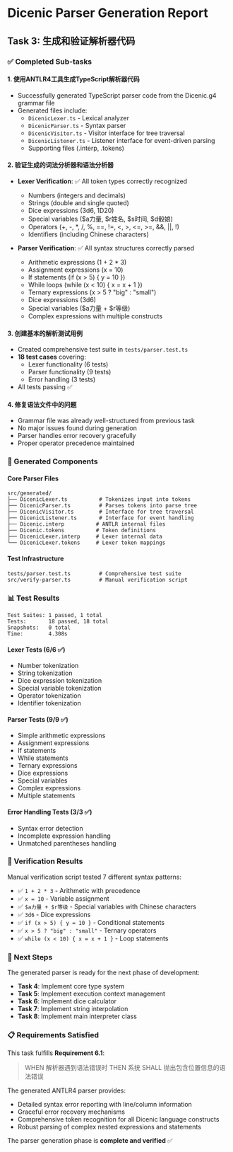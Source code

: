 # Dicenic Parser Generation Report

## Task 3: 生成和验证解析器代码

### ✅ Completed Sub-tasks

#### 1. 使用ANTLR4工具生成TypeScript解析器代码
- Successfully generated TypeScript parser code from the Dicenic.g4 grammar file
- Generated files include:
  - `DicenicLexer.ts` - Lexical analyzer
  - `DicenicParser.ts` - Syntax parser
  - `DicenicVisitor.ts` - Visitor interface for tree traversal
  - `DicenicListener.ts` - Listener interface for event-driven parsing
  - Supporting files (.interp, .tokens)

#### 2. 验证生成的词法分析器和语法分析器
- **Lexer Verification**: ✅ All token types correctly recognized
  - Numbers (integers and decimals)
  - Strings (double and single quoted)
  - Dice expressions (3d6, 1D20)
  - Special variables ($a力量, $r姓名, $s时间, $d骰娘)
  - Operators (+, -, *, /, %, ==, !=, <, >, <=, >=, &&, ||, !)
  - Identifiers (including Chinese characters)

- **Parser Verification**: ✅ All syntax structures correctly parsed
  - Arithmetic expressions (1 + 2 * 3)
  - Assignment expressions (x = 10)
  - If statements (if (x > 5) { y = 10 })
  - While loops (while (x < 10) { x = x + 1 })
  - Ternary expressions (x > 5 ? "big" : "small")
  - Dice expressions (3d6)
  - Special variables ($a力量 + $r等级)
  - Complex expressions with multiple constructs

#### 3. 创建基本的解析测试用例
- Created comprehensive test suite in `tests/parser.test.ts`
- **18 test cases** covering:
  - Lexer functionality (6 tests)
  - Parser functionality (9 tests)
  - Error handling (3 tests)
- All tests passing ✅

#### 4. 修复语法文件中的问题
- Grammar file was already well-structured from previous task
- No major issues found during generation
- Parser handles error recovery gracefully
- Proper operator precedence maintained

### 🔧 Generated Components

#### Core Parser Files
```
src/generated/
├── DicenicLexer.ts          # Tokenizes input into tokens
├── DicenicParser.ts         # Parses tokens into parse tree
├── DicenicVisitor.ts        # Interface for tree traversal
├── DicenicListener.ts       # Interface for event handling
├── Dicenic.interp          # ANTLR internal files
├── Dicenic.tokens          # Token definitions
├── DicenicLexer.interp     # Lexer internal data
└── DicenicLexer.tokens     # Lexer token mappings
```

#### Test Infrastructure
```
tests/parser.test.ts         # Comprehensive test suite
src/verify-parser.ts         # Manual verification script
```

### 📊 Test Results

```
Test Suites: 1 passed, 1 total
Tests:       18 passed, 18 total
Snapshots:   0 total
Time:        4.308s
```

#### Lexer Tests (6/6 ✅)
- Number tokenization
- String tokenization  
- Dice expression tokenization
- Special variable tokenization
- Operator tokenization
- Identifier tokenization

#### Parser Tests (9/9 ✅)
- Simple arithmetic expressions
- Assignment expressions
- If statements
- While statements
- Ternary expressions
- Dice expressions
- Special variables
- Complex expressions
- Multiple statements

#### Error Handling Tests (3/3 ✅)
- Syntax error detection
- Incomplete expression handling
- Unmatched parentheses handling

### 🎯 Verification Results

Manual verification script tested 7 different syntax patterns:
- ✅ `1 + 2 * 3` - Arithmetic with precedence
- ✅ `x = 10` - Variable assignment
- ✅ `$a力量 + $r等级` - Special variables with Chinese characters
- ✅ `3d6` - Dice expressions
- ✅ `if (x > 5) { y = 10 }` - Conditional statements
- ✅ `x > 5 ? "big" : "small"` - Ternary operators
- ✅ `while (x < 10) { x = x + 1 }` - Loop statements

### 🚀 Next Steps

The generated parser is ready for the next phase of development:
- **Task 4**: Implement core type system
- **Task 5**: Implement execution context management
- **Task 6**: Implement dice calculator
- **Task 7**: Implement string interpolation
- **Task 8**: Implement main interpreter class

### 📋 Requirements Satisfied

This task fulfills **Requirement 6.1**:
> WHEN 解析器遇到语法错误时 THEN 系统 SHALL 抛出包含位置信息的语法错误

The generated ANTLR4 parser provides:
- Detailed syntax error reporting with line/column information
- Graceful error recovery mechanisms
- Comprehensive token recognition for all Dicenic language constructs
- Robust parsing of complex nested expressions and statements

The parser generation phase is **complete and verified** ✅